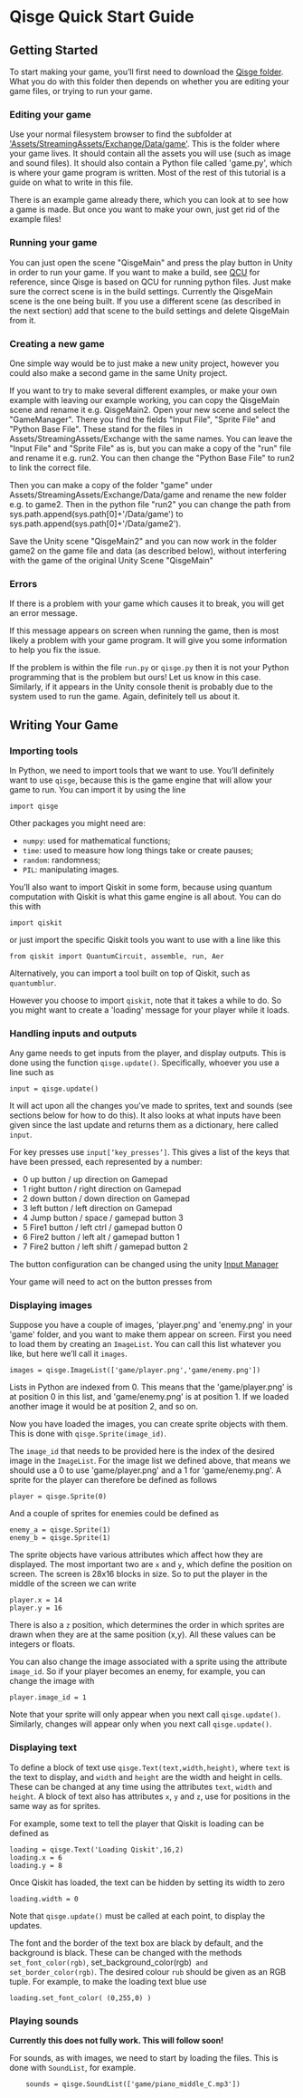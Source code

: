 # Qisge Quick Start Guide



## Getting Started

To start making your game, you’ll first need to download the [Qisge folder](https://github.com/qiskit-community/Qisge/archive/refs/heads/main.zip). What you do with this folder then depends on whether you are editing your game files, or trying to run your game.


### Editing your game

Use your normal filesystem browser to find the subfolder at ['Assets/StreamingAssets/Exchange/Data/game'](Assets/StreamingAssets/Exchange/Data/game). This is the folder where your game lives. It should contain all the assets you will use (such as image and sound files). It should also contain a Python file called 'game.py', which is where your game program is written. Most of the rest of this tutorial is a guide on what to write in this file.

There is an example game already there, which you can look at to see how a game is made. But once you want to make your own, just get rid of the example files!

### Running your game

You can just open the scene "QisgeMain" and press the play button in Unity in order to run your game.
If you want to make a build, see [QCU](https://github.com/TigrisCallidus/QCU) for reference, since Qisge is based on QCU for running python files.
Just make sure the correct scene is in the build settings. Currently the QisgeMain scene is the one being built.
If you use a different scene (as described in the next section) add that scene to the build settings and delete QisgeMain from it.


### Creating a new game

One simple way would be to just make a new unity project, however you could also make a second game in the same Unity project.

If you want to try to make several different examples, or make your own example with leaving our example working, you can copy the QisgeMain scene and rename it e.g. QisgeMain2.
Open your new scene and select the "GameManager". There you find the fields "Input File", "Sprite File" and "Python Base File".
These stand for the files in Assets/StreamingAssets/Exchange with the same names. You can leave the "Input File" and "Sprite File" as is,
but you can make a copy of the "run" file and rename it e.g. run2. You can then change the "Python Base File" to run2 to link the correct file.

Then you can make a copy of the folder "game" under Assets/StreamingAssets/Exchange/Data/game and rename the new folder e.g. to game2.
Then in the python file "run2" you can change the path from sys.path.append(sys.path[0]+'/Data/game') to sys.path.append(sys.path[0]+'/Data/game2').

Save the Unity scene "QisgeMain2" and you can now work in the folder game2 on the game file and data (as described below), without interfering with the game of the original Unity Scene "QisgeMain"


### Errors

If there is a problem with your game which causes it to break, you will get an error message.

If this message appears on screen when running the game, then is most likely a problem with your game program. It will give you some information to help you fix the issue.

If the problem is within the file `run.py` or `qisge.py` then it is not your Python programming that is the problem but ours! Let us know in this case. Similarly, if it appears in the Unity console thenit is probably due to the system used to run the game. Again, definitely tell us about it.




## Writing Your Game

### Importing tools

In Python, we need to import tools that we want to use. You’ll definitely want to use `qisge`, because this is the game engine that will allow your game to run. You can import it by using the line

```
import qisge
```

Other packages you might need are:
* `numpy`: used for mathematical functions;
* `time`: used to measure how long things take or create pauses;
* `random`: randomness;
* `PIL`: manipulating images.

You’ll also want to import Qiskit in some form, because using quantum computation with Qiskit is what this game engine is all about. You can do this with

```
import qiskit
```

or just import the specific Qiskit tools you want to use with a line like this

```
from qiskit import QuantumCircuit, assemble, run, Aer
```
Alternatively, you can import a tool built on top of Qiskit, such as `quantumblur`.

However you choose to import `qiskit`, note that it takes a while to do. So you might want to create a 'loading' message for your player while it loads.


### Handling inputs and outputs

Any game needs to get inputs from the player, and display outputs. This is done using the function `qisge.update()`. Specifically, whoever you use a line such as

```
input = qisge.update()
```

It will act upon all the changes you’ve made to sprites, text and sounds (see sections below for how to do this). It also looks at what inputs have been given since the last update and returns them as a dictionary, here called `input`.

For key presses use `input[‘key_presses’]`. This gives a list of the keys that have been pressed, each represented by a number:
* 0 up button    / up direction on Gamepad
* 1 right button / right direction on Gamepad
* 2 down button  / down direction on Gamepad
* 3 left button  / left direction on Gamepad
* 4 Jump button  / space / gamepad button 3 
* 5 Fire1 button / left ctrl  / gamepad button 0
* 6 Fire2 button / left alt   / gamepad button 1
* 7 Fire2 button / left shift / gamepad button 2

The button configuration can be changed using the unity [Input Manager](https://docs.unity3d.com/Manual/class-InputManager.html)


Your game will need to act on the button presses from

### Displaying images

Suppose you have a couple of images, 'player.png' and 'enemy.png' in your 'game' folder, and you want to make them appear on screen. First you need to load them by creating an `ImageList`. You can call this list whatever you like, but here we’ll call it `images`.

```
images = qisge.ImageList(['game/player.png','game/enemy.png'])
```

Lists in Python are indexed from 0. This means that the 'game/player.png' is at position 0 in this list, and 'game/enemy.png' is at position 1. If we loaded another image it would be at position 2, and so on.

Now you have loaded the images, you can create sprite objects with them. This is done with `qisge.Sprite(image_id)`.

The `image_id` that needs to be provided here is the index of the desired image in the `ImageList`. For the image list we defined above, that means we should use a 0 to use 'game/player.png' and a 1 for 'game/enemy.png'. A sprite for the player can therefore be defined as follows

```
player = qisge.Sprite(0)
```

And a couple of sprites for enemies could be defined as

```
enemy_a = qisge.Sprite(1)
enemy_b = qisge.Sprite(1)
```

The sprite objects have various attributes which affect how they are displayed. The most important two are `x` and `y`, which define the position on screen. The screen is 28x16 blocks in size. So to put the player in the middle of the screen we can write

```
player.x = 14
player.y = 16
```

There is also a `z` position, which determines the order in which sprites are drawn when they are at the same position (x,y). All these values can be integers or floats.

You can also change the image associated with a sprite using the attribute `image_id`. So if your player becomes an enemy, for example, you can change the image with

```
player.image_id = 1
```

Note that your sprite will only appear when you next call `qisge.update()`. Similarly, changes will appear only when you next call `qisge.update()`.


### Displaying text

To define a block of text use `qisge.Text(text,width,height)`, where `text` is the text to display, and `width` and `height` are the width and height in cells. These can be changed at any time using the attributes `text`, `width` and `height`. A block of text also has attributes `x`, `y` and `z`, use for positions in the same way as for sprites.

For example, some text to tell the player that Qiskit is loading can be defined as

```
loading = qisge.Text('Loading Qiskit',16,2)
loading.x = 6
loading.y = 8
```

Once Qiskit has loaded, the text can be hidden by setting its width to zero

```
loading.width = 0
```

Note that `qisge.update()` must be called at each point, to display the updates.

The font and the border of the text box are black by default, and the background is black. These can be changed with the methods `set_font_color(rgb)`, set_background_color(rgb)` and set_border_color(rgb)`. The desired colour `rub` should be given as an RGB tuple. For example, to make the loading text blue use

```
loading.set_font_color( (0,255,0) )
```

### Playing sounds

**Currently this does not fully work. This will follow soon!**

For sounds, as with images, we need to start by loading the files. This is done with `SoundList`, for example.

```
    sounds = qisge.SoundList(['game/piano_middle_C.mp3'])
```
